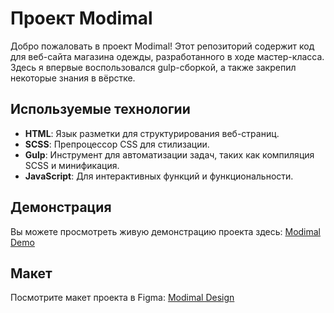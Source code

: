 # Проект Modimal

Добро пожаловать в проект Modimal! Этот репозиторий содержит код для веб-сайта магазина одежды, разработанного в ходе мастер-класса.
Здесь я впервые воспользовался gulp-сборкой, а также закрепил некоторые знания в вёрстке.

## Используемые технологии

- **HTML**: Язык разметки для структурирования веб-страниц.
- **SCSS**: Препроцессор CSS для стилизации.
- **Gulp**: Инструмент для автоматизации задач, таких как компиляция SCSS и минификация.
- **JavaScript**: Для интерактивных функций и функциональности.

## Демонстрация

Вы можете просмотреть живую демонстрацию проекта здесь: [Modimal Demo](https://bertruchio.github.io/modimal-workshop/)

## Макет

Посмотрите макет проекта в Figma: [Modimal Design](https://www.figma.com/design/D8UIKvq8fQcUnbsKYvzbJz/modimal---v3-(workshop)?node-id=630-6864&t=vSiJvDFIccBCjAJc-1)
